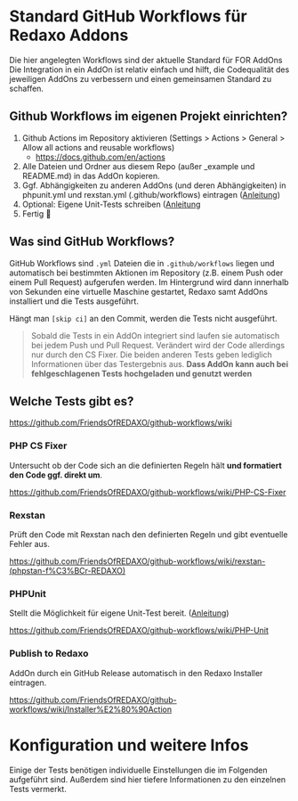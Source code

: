 # Standard GitHub Workflows für Redaxo Addons

Die hier angelegten Workflows sind der aktuelle Standard für FOR AddOns
Die Integration in ein AddOn ist relativ einfach und hilft, die Codequalität des jeweiligen AddOns zu verbessern und
einen gemeinsamen Standard zu schaffen.

## Github Workflows im eigenen Projekt einrichten?

1. Github Actions im Repository aktivieren (Settings > Actions > General > Allow all actions and reusable workflows)
   - https://docs.github.com/en/actions
2. Alle Dateien und Ordner aus diesem Repo (außer _example und README.md) in das AddOn kopieren.
3. Ggf. Abhängigkeiten zu anderen AddOns (und deren Abhängigkeiten) in phpunit.yml und rexstan.yml (.github/workflows)
   eintragen ([Anleitung](#rexstan-1))
4. Optional: Eigene Unit-Tests schreiben ([Anleitung](#phpunit-1)
5. Fertig 🚀

## Was sind GitHub Workflows?

GitHub Workflows sind `.yml` Dateien die in `.github/workflows` liegen und automatisch bei bestimmten Aktionen im
Repository (z.B. einem Push oder einem Pull Request) aufgerufen werden.
Im Hintergrund wird dann innerhalb von Sekunden eine virtuelle Maschine gestartet, Redaxo samt AddOns installiert und
die Tests ausgeführt.

Hängt man `[skip ci]` an den Commit, werden die Tests nicht ausgeführt.

> Sobald die Tests in ein AddOn integriert sind laufen sie automatisch bei jedem Push und Pull Request. Verändert wird
> der Code allerdings nur durch den CS Fixer. Die beiden anderen Tests geben lediglich Informationen über das Testergebnis
> aus. **Dass AddOn kann auch bei fehlgeschlagenen Tests hochgeladen und genutzt werden**

## Welche Tests gibt es?

<https://github.com/FriendsOfREDAXO/github-workflows/wiki>

### PHP CS Fixer

Untersucht ob der Code sich an die definierten Regeln hält **und formatiert den Code ggf. direkt um**.

<https://github.com/FriendsOfREDAXO/github-workflows/wiki/PHP-CS-Fixer>

### Rexstan

Prüft den Code mit Rexstan nach den definierten Regeln und gibt eventuelle Fehler aus.

<https://github.com/FriendsOfREDAXO/github-workflows/wiki/rexstan-(phpstan-f%C3%BCr-REDAXO)>

### PHPUnit

Stellt die Möglichkeit für eigene Unit-Test bereit. ([Anleitung](#phpunit-1))

<https://github.com/FriendsOfREDAXO/github-workflows/wiki/PHP-Unit>

### Publish to Redaxo

AddOn durch ein GitHub Release automatisch in den Redaxo Installer eintragen.

<https://github.com/FriendsOfREDAXO/github-workflows/wiki/Installer%E2%80%90Action>

# Konfiguration und weitere Infos

Einige der Tests benötigen individuelle Einstellungen die im Folgenden aufgeführt sind. Außerdem sind hier tiefere
Informationen zu den einzelnen Tests vermerkt.
